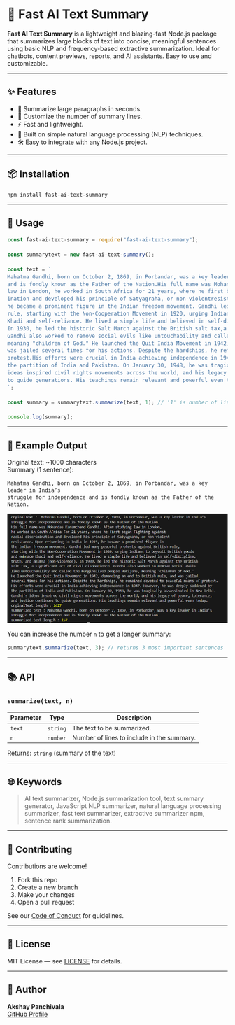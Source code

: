 

# 🧠 Fast AI Text Summary

**Fast AI Text Summary** is a lightweight and blazing-fast Node.js package that summarizes large blocks of text into concise, meaningful sentences using basic NLP and frequency-based extractive summarization. Ideal for chatbots, content previews, reports, and AI assistants. Easy to use and customizable.

---

## ✨ Features

- 📜 Summarize large paragraphs in seconds.
- 🔢 Customize the number of summary lines.
- ⚡ Fast and lightweight.
- 🧠 Built on simple natural language processing (NLP) techniques.
- 🛠️ Easy to integrate with any Node.js project.

---

## 📦 Installation

```bash
npm install fast-ai-text-summary
```

---

## 🚀 Usage

```javascript
const fast-ai-text-summary = require("fast-ai-text-summary");

const summarytext = new fast-ai-text-summary();

const text = `
Mahatma Gandhi, born on October 2, 1869, in Porbandar, was a key leader in India’s struggle for independence
and is fondly known as the Father of the Nation.His full name was Mohandas Karamchand Gandhi. After studying
law in London, he worked in South Africa for 21 years, where he first began fighting against racial discrim-
ination and developed his principle of Satyagraha, or non-violentresistance. Upon returning to India in 1915,
he became a prominent figure in the Indian freedom movement. Gandhi led many peaceful protests against British
rule, starting with the Non-Cooperation Movement in 1920, urging Indians to boycott British goods and embrace
Khadi and self-reliance. He lived a simple life and believed in self-discipline, truth, and ahinsa(non-violence).
In 1930, he led the historic Salt March against the British salt tax,a significant act of civil disobedience.
Gandhi also worked to remove social evils like untouchability and called the marginalized people Harijans,
meaning "children of God." He launched the Quit India Movement in 1942, demanding an end to British rule, and
was jailed several times for his actions. Despite the hardships, he remained devoted to peaceful means of
protest.His efforts were crucial in India achieving independence in 1947. However, he was deeply saddened by
the partition of India and Pakistan. On January 30, 1948, he was tragically assassinated in New Delhi.Gandhi's
ideas inspired civil rights movements across the world, and his legacy of peace, tolerance, and justice continues
to guide generations. His teachings remain relevant and powerful even today.
`;

const summary = summarytext.summarize(text, 1); // '1' is number of lines/sentences in summary

console.log(summary);
```

---

## 🧪 Example Output

Original text: ~1000 characters  
Summary (1 sentence):

```text
Mahatma Gandhi, born on October 2, 1869, in Porbandar, was a key leader in India’s
struggle for independence and is fondly known as the Father of the Nation.
```

![Alt text](https://github.com/AkshayPanchivala/fast-ai-text-summary/blob/main/assets/outputImage.png)


You can increase the number `n` to get a longer summary:

```javascript
summarytext.summarize(text, 3); // returns 3 most important sentences
```
---


## 📚 API

### `summarize(text, n)`

| Parameter | Type     | Description                                      |
|-----------|----------|--------------------------------------------------|
| `text`    | `string` | The text to be summarized.                      |
| `n`       | `number` | Number of lines to include in the summary. |

Returns: `string` (summary of the text)

---

## 🌐 Keywords

> AI text summarizer, Node.js summarization tool, text summary generator, JavaScript NLP summarizer, natural language processing summarizer, fast text summarizer, extractive summarizer npm, sentence rank summarization.

---


## 🤝 Contributing

Contributions are welcome!

1. Fork this repo
2. Create a new branch
3. Make your changes
4. Open a pull request

See our [Code of Conduct](https://github.com/AkshayPanchivala/fast-ai-text-summary/blob/main/CODE_OF_CONDUCT.md) for guidelines.

---

## 📜 License

MIT License — see [LICENSE](https://github.com/AkshayPanchivala/fast-ai-text-summary/blob/main/LICENSE.txt) for details.

---

## 👤 Author

**Akshay Panchivala**  
[GitHub Profile](https://github.com/AkshayPanchivala/fast-ai-text-summary)

